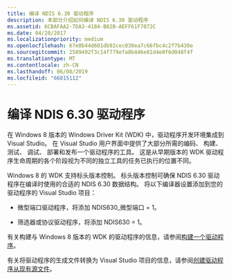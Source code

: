 ```yaml
---
title: 编译 NDIS 6.30 驱动程序
description: 本部分介绍如何编译 NDIS 6.30 驱动程序
ms.assetid: 6CBAFAA2-7DA3-4184-B82B-AEFF61F7072C
ms.date: 04/20/2017
ms.localizationpriority: medium
ms.openlocfilehash: 67e0b44d601db92cec030ea7c66fbc4c2f7b430e
ms.sourcegitcommit: 2589492f3c14f779efa8b446e81d4e0f6d048f4f
ms.translationtype: MT
ms.contentlocale: zh-CN
ms.lasthandoff: 06/08/2019
ms.locfileid: "66815112"
---
```

# <a name="compiling-an-ndis-630-driver"></a>编译 NDIS 6.30 驱动程序


在 Windows 8 版本的 Windows Driver Kit (WDK) 中，驱动程序开发环境集成到 Visual Studio。 在 Visual Studio 用户界面中提供了大部分所需的编码、 构建、 测试、 调试、 部署和发布一个驱动程序的工具。 这是从早期版本的 WDK 驱动程序生命周期的各个阶段视为不同的独立工具的任务已执行的位置不同。

Windows 8 的 WDK 支持标头版本控制。 标头版本控制可确保 NDIS 6.30 驱动程序在编译时使用的合适的 NDIS 6.30 数据结构。 将以下编译器设置添加到您的驱动程序的 Visual Studio 项目：

-   微型端口驱动程序，将添加 NDIS630\_微型端口 = 1。

-   筛选器或协议驱动程序，将添加 NDIS630 = 1。

有关构建与 Windows 8 版本的 WDK 的驱动程序的信息，请参阅[构建一个驱动程序](https://docs.microsoft.com/windows-hardware/drivers/develop/building-a-driver)。

有关将驱动程序的生成文件转换为 Visual Studio 项目的信息，请参阅[创建驱动程序从现有源文件](https://msdn.microsoft.com/windows-drivers/develop/creating_a_driver_from_existing_source_files)。

 

 





